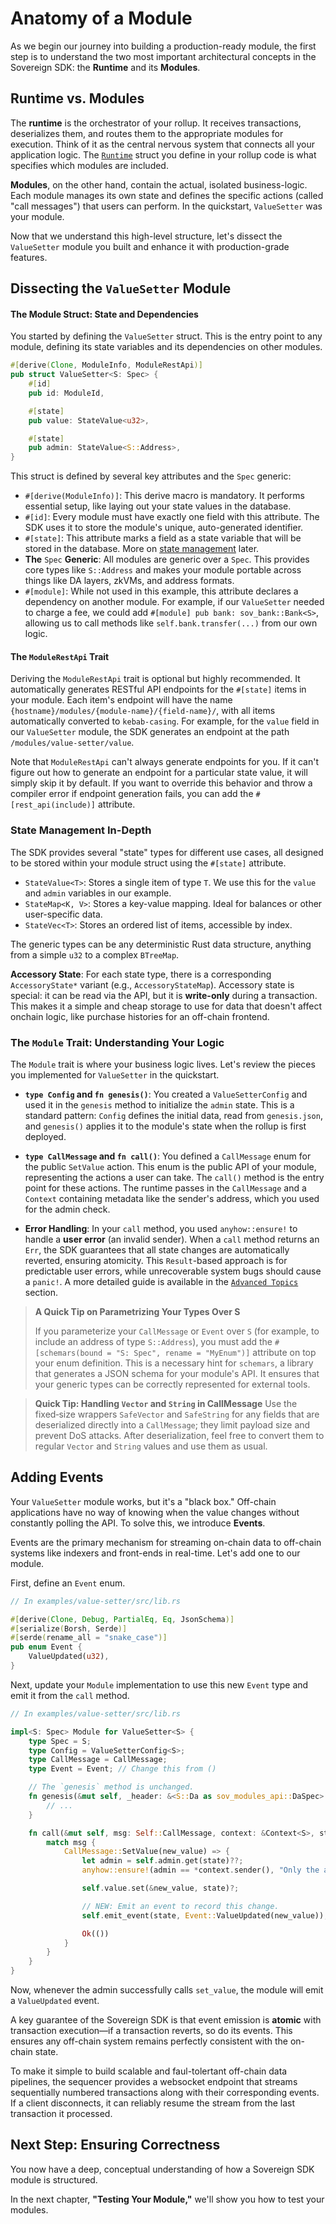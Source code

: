 # Anatomy of a Module

As we begin our journey into building a production-ready module, the first step is to understand the two most important architectural concepts in the Sovereign SDK: the **Runtime** and its **Modules**.

## Runtime vs. Modules

The **runtime** is the orchestrator of your rollup. It receives transactions, deserializes them, and routes them to the appropriate modules for execution. Think of it as the central nervous system that connects all your application logic. The [`Runtime`](https://github.com/Sovereign-Labs/sov-rollup-starter-wip/blob/main/crates/stf/stf-declaration/src/lib.rs#L51) struct you define in your rollup code is what specifies which modules are included.

**Modules**, on the other hand, contain the actual, isolated business-logic. Each module manages its own state and defines the specific actions (called "call messages") that users can perform.  In the quickstart, `ValueSetter` was your module.

Now that we understand this high-level structure, let's dissect the `ValueSetter` module you built and enhance it with production-grade features.

## Dissecting the `ValueSetter` Module

#### The Module Struct: State and Dependencies

You started by defining the `ValueSetter` struct. This is the entry point to any module, defining its state variables and its dependencies on other modules.

```rust
#[derive(Clone, ModuleInfo, ModuleRestApi)]
pub struct ValueSetter<S: Spec> {
    #[id]
    pub id: ModuleId,

    #[state]
    pub value: StateValue<u32>,

    #[state]
    pub admin: StateValue<S::Address>,
}
```
This struct is defined by several key attributes and the `Spec` generic:

*   `#[derive(ModuleInfo)]`: This derive macro is mandatory. It performs essential setup, like laying out your state values in the database.
*   `#[id]`: Every module must have exactly one field with this attribute. The SDK uses it to store the module's unique, auto-generated identifier.
*   `#[state]`: This attribute marks a field as a state variable that will be stored in the database. More on [state management](#state-management-in-depth) later.
*   **The** `Spec` **Generic**: All modules are generic over a `Spec`. This provides core types like `S::Address` and makes your module portable across things like DA layers, zkVMs, and address formats.
*   `#[module]`: While not used in this example, this attribute declares a dependency on another module. For example, if our `ValueSetter` needed to charge a fee, we could add `#[module] pub bank: sov_bank::Bank<S>`, allowing us to call methods like `self.bank.transfer(...)` from our own logic.

#### The `ModuleRestApi` Trait

Deriving the `ModuleRestApi` trait is optional but highly recommended. It automatically generates RESTful API endpoints for the `#[state]` items in your module. Each item's endpoint will have the name `{hostname}/modules/{module-name}/{field-name}/`, with all items automatically converted to `kebab-casing`. For example, for the `value` field in our `ValueSetter` module, the SDK generates an endpoint at the path `/modules/value-setter/value`.

Note that `ModuleRestApi` can't always generate endpoints for you. If it can't figure out how to generate an endpoint for a particular state value, it will simply skip it by default. If you want to override this behavior and throw a compiler error if endpoint generation fails, you can add the `#[rest_api(include)]` attribute.

### State Management In-Depth

The SDK provides several "state" types for different use cases, all designed to be stored within your module struct using the `#[state]` attribute.

*   `StateValue<T>`: Stores a single item of type `T`. We use this for the `value` and `admin` variables in our example.
*   `StateMap<K, V>`: Stores a key-value mapping. Ideal for balances or other user-specific data.
*   `StateVec<T>`: Stores an ordered list of items, accessible by index.

The generic types can be any deterministic Rust data structure, anything from a simple `u32` to a complex `BTreeMap`.

**Accessory State**: For each state type, there is a corresponding `AccessoryState*` variant (e.g., `AccessoryStateMap`). Accessory state is special: it can be read via the API, but it is **write-only** during a transaction. This makes it a simple and cheap storage to use for data that doesn't affect onchain logic, like purchase histories for an off-chain frontend.

### The `Module` Trait: Understanding Your Logic

The `Module` trait is where your business logic lives. Let's review the pieces you implemented for `ValueSetter` in the quickstart.

*   **`type Config` and `fn genesis()`**: You created a `ValueSetterConfig` and used it in the `genesis` method to initialize the `admin` state. This is a standard pattern: `Config` defines the initial data, read from `genesis.json`, and `genesis()` applies it to the module's state when the rollup is first deployed.

*   **`type CallMessage` and `fn call()`**: You defined a `CallMessage` enum for the public `SetValue` action. This enum is the public API of your module, representing the actions a user can take. The `call()` method is the entry point for these actions. The runtime passes in the `CallMessage` and a `Context` containing metadata like the sender's address, which you used for the admin check.

*   **Error Handling**: In your `call` method, you used `anyhow::ensure!` to handle a **user error** (an invalid sender). When a `call` method returns an `Err`, the SDK guarantees that all state changes are automatically reverted, ensuring atomicity. This `Result`-based approach is for predictable user errors, while unrecoverable system bugs should cause a `panic!`. A more detailed guide is available in the [`Advanced Topics`](./4-4-advanced-topics.md) section.

> **A Quick Tip on Parametrizing Your Types Over S**
>
> If you parameterize your `CallMessage` or `Event` over `S` (for example, to include an address of type `S::Address`), you must add the `#[schemars(bound = "S: Spec", rename = "MyEnum")]` attribute on top your enum definition. This is a necessary hint for `schemars`, a library that generates a JSON schema for your module's API. It ensures that your generic types can be correctly represented for external tools.

> **Quick Tip: Handling `Vector` and `String` in CallMessage** 
> Use the fixed‑size wrappers `SafeVector` and `SafeString` for any fields that are deserialized directly into a `CallMessage`; they limit payload size and prevent DoS attacks. After deserialization, feel free to convert them to regular `Vector` and `String` values and use them as usual.

## Adding Events

Your `ValueSetter` module works, but it's a "black box." Off-chain applications have no way of knowing when the value changes without constantly polling the API. To solve this, we introduce **Events**.

Events are the primary mechanism for streaming on-chain data to off-chain systems like indexers and front-ends in real-time. Let's add one to our module.

First, define an `Event` enum.

```rust
// In examples/value-setter/src/lib.rs

#[derive(Clone, Debug, PartialEq, Eq, JsonSchema)]
#[serialize(Borsh, Serde)]
#[serde(rename_all = "snake_case")]
pub enum Event {
    ValueUpdated(u32),
}
```

Next, update your `Module` implementation to use this new `Event` type and emit it from the `call` method.

```rust
// In examples/value-setter/src/lib.rs

impl<S: Spec> Module for ValueSetter<S> {
    type Spec = S;
    type Config = ValueSetterConfig<S>;
    type CallMessage = CallMessage;
    type Event = Event; // Change this from ()

    // The `genesis` method is unchanged.
    fn genesis(&mut self, _header: &<S::Da as sov_modules_api::DaSpec>::BlockHeader, config: &Self::Config, state: &mut impl GenesisState<S>) -> Result<()> {
        // ...
    }

    fn call(&mut self, msg: Self::CallMessage, context: &Context<S>, state: &mut impl TxState<S>) -> Result<()> {
        match msg {
            CallMessage::SetValue(new_value) => {
                let admin = self.admin.get(state)??;
                anyhow::ensure!(admin == *context.sender(), "Only the admin can set the value.");

                self.value.set(&new_value, state)?;

                // NEW: Emit an event to record this change.
                self.emit_event(state, Event::ValueUpdated(new_value));

                Ok(())
            }
        }
    }
}
```

Now, whenever the admin successfully calls `set_value`, the module will emit a `ValueUpdated` event.

A key guarantee of the Sovereign SDK is that event emission is **atomic** with transaction execution—if a transaction reverts, so do its events. This ensures any off-chain system remains perfectly consistent with the on-chain state. 

To make it simple to build scalable and faul-tolertant off-chain data pipelines, the sequencer provides a websocket endpoint that streams sequentially numbered transactions along with their corresponding events. If a client disconnects, it can reliably resume the stream from the last transaction it processed.

## Next Step: Ensuring Correctness

You now have a deep, conceptual understanding of how a Sovereign SDK module is structured.

In the next chapter, **"Testing Your Module,"** we'll show you how to test your modules.
